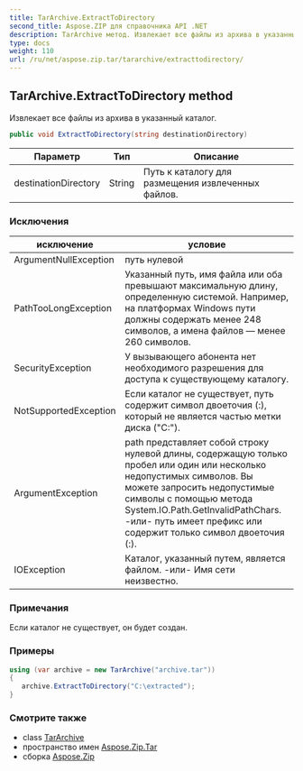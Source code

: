 ```yaml
---
title: TarArchive.ExtractToDirectory
second_title: Aspose.ZIP для справочника API .NET
description: TarArchive метод. Извлекает все файлы из архива в указанный каталог.
type: docs
weight: 110
url: /ru/net/aspose.zip.tar/tararchive/extracttodirectory/
---
```

## TarArchive.ExtractToDirectory method

Извлекает все файлы из архива в указанный каталог.

```csharp
public void ExtractToDirectory(string destinationDirectory)
```

| Параметр | Тип | Описание |
| --- | --- | --- |
| destinationDirectory | String | Путь к каталогу для размещения извлеченных файлов. |

### Исключения

| исключение | условие |
| --- | --- |
| ArgumentNullException | путь нулевой |
| PathTooLongException | Указанный путь, имя файла или оба превышают максимальную длину, определенную системой. Например, на платформах Windows пути должны содержать менее 248 символов, а имена файлов — менее 260 символов. |
| SecurityException | У вызывающего абонента нет необходимого разрешения для доступа к существующему каталогу. |
| NotSupportedException | Если каталог не существует, путь содержит символ двоеточия (:), который не является частью метки диска ("C:\"). |
| ArgumentException | path представляет собой строку нулевой длины, содержащую только пробел или один или несколько недопустимых символов. Вы можете запросить недопустимые символы с помощью метода System.IO.Path.GetInvalidPathChars. -или- путь имеет префикс или содержит только символ двоеточия (:). |
| IOException | Каталог, указанный путем, является файлом. -или- Имя сети неизвестно. |

### Примечания

Если каталог не существует, он будет создан.

### Примеры

```csharp
using (var archive = new TarArchive("archive.tar")) 
{ 
   archive.ExtractToDirectory("C:\extracted");
}
```

### Смотрите также

* class [TarArchive](../)
* пространство имен [Aspose.Zip.Tar](../../tararchive/)
* сборка [Aspose.Zip](../../../)


